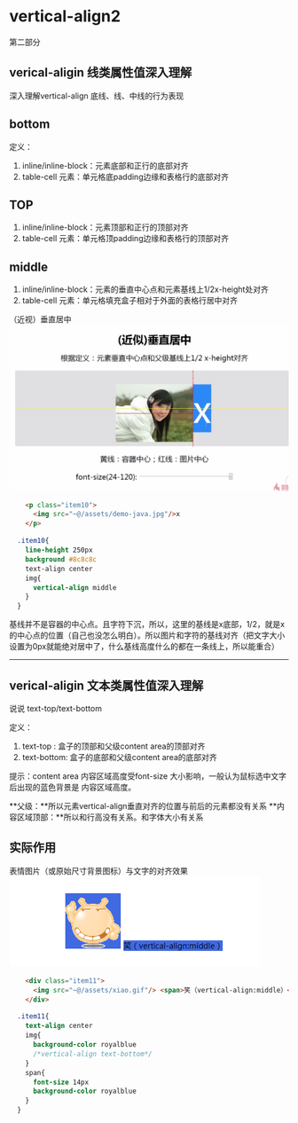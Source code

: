 # vertical-align2
第二部分

## verical-aligin 线类属性值深入理解
深入理解vertical-align 底线、线、中线的行为表现

## bottom
定义：

1. inline/inline-block：元素底部和正行的底部对齐
2. table-cell 元素：单元格底padding边缘和表格行的底部对齐

## TOP

1. inline/inline-block：元素顶部和正行的顶部对齐
2. table-cell 元素：单元格顶padding边缘和表格行的顶部对齐

## middle

1. inline/inline-block：元素的垂直中心点和元素基线上1/2x-height处对齐
2. table-cell 元素：单元格填充盒子相对于外面的表格行居中对齐


（近视）垂直居中
![](/assets/image/htmlcss/verticalalign/近似垂直居中.png)
```html
    <p class="item10">
      <img src="~@/assets/demo-java.jpg"/>x
    </p>
```
```css
  .item10{
    line-height 250px
    background #8c8c8c
    text-align center
    img{
      vertical-align middle
    }
  }
```
基线并不是容器的中心点。且字符下沉，所以，这里的基线是x底部，1/2，就是x的中心点的位置（自己也没怎么明白）。所以图片和字符的基线对齐（把文字大小设置为0px就能绝对居中了，什么基线高度什么的都在一条线上，所以能重合）

----

## verical-aligin 文本类属性值深入理解
说说 text-top/text-bottom

定义：
1. text-top : 盒子的顶部和父级content area的顶部对齐
2. text-bottom: 盒子的底部和父级content area的底部对齐

提示：content area 内容区域高度受font-size 大小影响，一般认为鼠标选中文字后出现的蓝色背景是 内容区域高度。


**父级：**所以元素vertical-align垂直对齐的位置与前后的元素都没有关系
**内容区域顶部：**所以和行高没有关系。和字体大小有关系

## 实际作用
表情图片（或原始尺寸背景图标）与文字的对齐效果
![](/assets/image/htmlcss/verticalalign/表情图片与文字类对齐属性.png)

```html
    <div class="item11">
      <img src="~@/assets/xiao.gif"/> <span>笑（vertical-align:middle）</span>
    </div>
```
```css
  .item11{
    text-align center
    img{
      background-color royalblue
      /*vertical-align text-bottom*/
    }
    span{
      font-size 14px
      background-color royalblue
    }
  }
```




